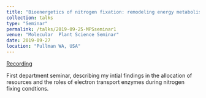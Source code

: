 ```yaml
---
title: "Bioenergetics of nitrogen fixation: remodeling energy metabolism for diazotrophic growth "
collection: talks
type: "Seminar"
permalink: /talks/2019-09-25-MPSseminar1
venue: "Molecular  Plant Science Seminar"
date: 2019-09-27
location: "Pullman WA, USA"
---
```


[Recording]( https://wsu.hosted.panopto.com/Panopto/Pages/Viewer.aspx?id=6d3e9ecf-e545-43e5-8853-aad3013bee44)

First department seminar, describing my intial findings in the allocation of resources and the roles of electron transport enzymes during nitrogen fixing condtions.